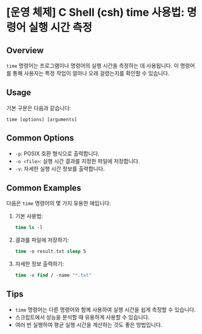# [운영 체제] C Shell (csh) time 사용법: 명령어 실행 시간 측정

## Overview
`time` 명령어는 프로그램이나 명령어의 실행 시간을 측정하는 데 사용됩니다. 이 명령어를 통해 사용자는 특정 작업이 얼마나 오래 걸렸는지를 확인할 수 있습니다.

## Usage
기본 구문은 다음과 같습니다:

```
time [options] [arguments]
```

## Common Options
- `-p`: POSIX 호환 형식으로 출력합니다.
- `-o <file>`: 실행 시간 결과를 지정한 파일에 저장합니다.
- `-v`: 자세한 실행 시간 정보를 출력합니다.

## Common Examples
다음은 `time` 명령어의 몇 가지 유용한 예입니다:

1. 기본 사용법:
   ```csh
   time ls -l
   ```

2. 결과를 파일에 저장하기:
   ```csh
   time -o result.txt sleep 5
   ```

3. 자세한 정보 출력하기:
   ```csh
   time -v find / -name "*.txt"
   ```

## Tips
- `time` 명령어는 다른 명령어와 함께 사용하여 실행 시간을 쉽게 측정할 수 있습니다.
- 스크립트에서 성능을 분석할 때 유용하게 사용할 수 있습니다.
- 여러 번 실행하여 평균 실행 시간을 계산하는 것도 좋은 방법입니다.